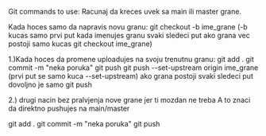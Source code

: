 Git commands to use:
Racunaj da kreces uvek sa main ili master grane.

Kada hoces samo da napravis novu granu:
git checkout -b ime_grane            (-b  kucas samo  prvi put kada  imenujes granu svaki  sledeci put ako grana vec postoji samo kucas  git checkout ime_grane)


1.)Kada  hoces da promene uploadujes na svoju  trenutnu  granu:
git add .
git commit -m "neka poruka"
git push git push --set-upstream origin ime_grane              (prvi put se samo kuca --set-upstream) ako grana postoji svaki sledeci  put dovoljno je samo git push

2.) drugi nacin bez pralvjenja nove grane jer ti mozdan ne treba
A to znaci da direktno pushujes na main/master

git add .
git commit -m "neka poruka"
git push
